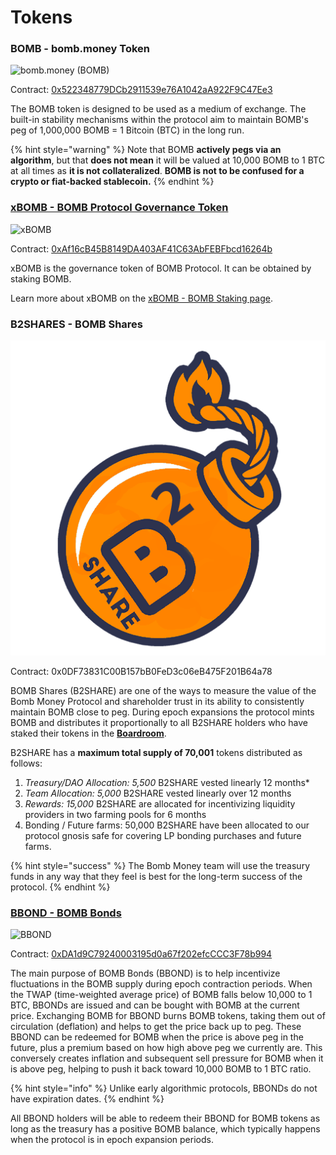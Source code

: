 # Tokens

### BOMB - bomb.money Token

![bomb.money (BOMB)](<../.gitbook/assets/bomb-256 (1).png>)

Contract: [0x522348779DCb2911539e76A1042aA922F9C47Ee3](https://bscscan.com/address/0x522348779dcb2911539e76a1042aa922f9c47ee3)

The BOMB token is designed to be used as a medium of exchange. The built-in stability mechanisms within the protocol aim to maintain BOMB's peg of 1,000,000 BOMB = 1 Bitcoin (BTC) in the long run.&#x20;

{% hint style="warning" %}
Note that BOMB **actively pegs via an algorithm**, but that **does not mean** it will be valued at 10,000 BOMB to 1 BTC at all times as **it is not collateralized**. **BOMB is not to be confused for a crypto or fiat-backed stablecoin.**
{% endhint %}

### [xBOMB - BOMB Protocol Governance Token](xbomb-bomb-staking.md)

![xBOMB](../.gitbook/assets/xbomb-logo.png)

Contract: [0xAf16cB45B8149DA403AF41C63AbFEBFbcd16264b](https://bscscan.com/address/0xaf16cb45b8149da403af41c63abfebfbcd16264b)

xBOMB is the governance token of BOMB Protocol.  It can be obtained by staking BOMB.

Learn more about xBOMB on the [xBOMB - BOMB Staking page](xbomb-bomb-staking.md).

### B2SHARES - BOMB Shares

![B2SHARE](../.gitbook/assets/b2share-512.png)

Contract: 0x0DF73831C00B157bB0FeD3c06eB475F201B64a78

BOMB Shares (B2SHARE) are one of the ways to measure the value of the Bomb Money Protocol and shareholder trust in its ability to consistently maintain BOMB close to peg. During epoch expansions the protocol mints BOMB and distributes it proportionally to all B2SHARE holders who have staked their tokens in the [**Boardroom**](boardroom.md).

B2SHARE has a **maximum total supply of 70,001** tokens distributed as follows:

1. _Treasury/DAO Allocation: 5,500_ B2SHARE vested linearly 12 months\*
2. _Team Allocation: 5,000_ B2SHARE vested linearly over 12 months
3. _Rewards: 15,000_ B2SHARE are allocated for incentivizing liquidity providers in two farming pools for 6 months
4. Bonding / Future farms: 50,000 B2SHARE have been allocated to our protocol gnosis safe for covering LP bonding purchases and future farms.

{% hint style="success" %}
The Bomb Money team will use the treasury funds in any way that they feel is best for the long-term success of the protocol.&#x20;
{% endhint %}

### [BBOND - BOMB Bonds](bonds-mechanism.md)

![BBOND](<../.gitbook/assets/bbond-256 (1).png>)

Contract: [0xDA1d9C79240003195d0a67f202efcCCC3F78b994](https://bscscan.com/address/0xda1d9c79240003195d0a67f202efcccc3f78b994)

The main purpose of BOMB Bonds (BBOND) is to help incentivize fluctuations in the BOMB supply during epoch contraction periods. When the TWAP (time-weighted average price) of BOMB falls below 10,000 to 1 BTC, BBONDs are issued and can be bought with BOMB at the current price. Exchanging BOMB for BBOND burns BOMB tokens, taking them out of circulation (deflation) and helps to get the price back up to peg. These BBOND can be redeemed for BOMB when the price is above peg in the future, plus a premium based on how high above peg we currently are. This conversely creates inflation and subsequent sell pressure for BOMB when it is above peg, helping to push it back toward 10,000 BOMB to 1 BTC ratio.

{% hint style="info" %}
Unlike early algorithmic protocols, BBONDs do not have expiration dates.
{% endhint %}

All BBOND holders will be able to redeem their BBOND for BOMB tokens as long as the treasury has a positive BOMB balance, which typically happens when the protocol is in epoch expansion periods.
